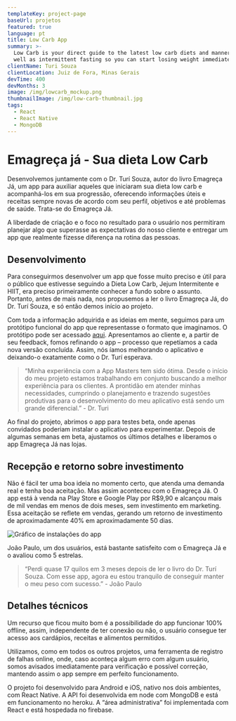 ```yaml
---
templateKey: project-page
baseUrl: projetos
featured: true
language: pt
title: Low Carb App
summary: >-
  Low Carb is your direct guide to the latest low carb diets and manners, as
  well as intermittent fasting so you can start losing weight immediately
clientName: Turi Souza
clientLocation: Juiz de Fora, Minas Gerais
devTime: 400
devMonths: 3
image: /img/lowcarb_mockup.png
thumbnailImage: /img/low-carb-thumbnail.jpg
tags:
  - React
  - React Native
  - MongoDB
---
```

# Emagreça já - Sua dieta Low Carb

Desenvolvemos juntamente com o Dr. Turí Souza, autor do livro Emagreça Já,  um app para auxiliar aqueles que iniciaram sua dieta low carb e acompanhá-los em sua progressão, oferecendo informações úteis e receitas sempre novas de acordo com seu perfil, objetivos e até problemas de saúde. Trata-se do Emagreça Já.

A liberdade de criação e o foco no resultado para o usuário nos permitiram planejar algo que superasse as expectativas do nosso cliente e entregar um app que realmente fizesse diferença na rotina das pessoas.

## Desenvolvimento

Para conseguirmos desenvolver um app que fosse muito preciso e útil para o público que estivesse seguindo a Dieta Low Carb, Jejum Intermitente e HIIT, era preciso primeiramente conhecer a fundo sobre o assunto. Portanto, antes de mais nada, nos propusemos a ler o livro Emagreça Já, do Dr. Turí Souza, e só então demos início ao projeto.

Com toda a informação adquirida e as ideias em mente, seguimos para um protótipo funcional do app que representasse o formato que imaginamos. O protótipo pode ser acessado [aqui](https://www.fluidui.com/editor/live/preview/cF9hM3AzUXN3azhrZWFTaWFRdU5UYVBxN2dWNUpUTDBiNw==). Apresentamos ao cliente e, a partir de seu feedback, fomos refinando o app – processo que repetíamos a cada nova versão concluída. Assim, nós íamos melhorando o aplicativo e deixando-o exatamente como o Dr. Turí esperava.

> “Minha experiência com a App Masters tem sido ótima. Desde o início do meu projeto estamos trabalhando em conjunto buscando a melhor experiência para os clientes. A prontidão em atender minhas necessidades, cumprindo o planejamento e trazendo sugestões produtivas para o desenvolvimento do meu aplicativo está sendo um grande diferencial.” - Dr. Turi

Ao final do projeto, abrimos o app para testes beta, onde apenas convidados poderiam instalar o aplicativo para experimentar. Depois de algumas semanas em beta, ajustamos os últimos detalhes e liberamos o app Emagreça Já nas lojas.

## Recepção e retorno sobre investimento

Não é fácil ter uma boa ideia no momento certo, que atenda uma demanda real e tenha boa aceitação. Mas assim aconteceu com o Emagreça Já. O app está à venda na Play Store e Google Play por R$9,90 e alcançou mais de mil vendas em menos de dois meses, sem investimento em marketing. Essa aceitação se reflete em vendas, gerando um retorno de investimento de aproximadamente 40% em aproximadamente 50 dias.

![Gráfico de instalações do app](/img/instalacoes_lowcarb-1.png "Instalações")

João Paulo, um dos usuários, está bastante satisfeito com o Emagreça Já e o avaliou como 5 estrelas. 

> “Perdi quase 17 quilos em 3 meses depois de ler o livro do Dr. Turí Souza. Com esse app, agora eu estou tranquilo de conseguir manter o meu peso com sucesso.” - João Paulo

## Detalhes técnicos

Um recurso que ficou muito bom é a possibilidade do app funcionar 100% offline, assim, independente de ter conexão ou não, o usuário consegue ter acesso aos cardápios, receitas e alimentos permitidos.

Utilizamos, como em todos os outros projetos, uma ferramenta de registro de falhas online, onde, caso aconteça algum erro com algum usuário, somos avisados imediatamente para verificação e possível correção, mantendo assim o app sempre em perfeito funcionamento.

O projeto foi desenvolvido para Android e iOS, nativo nos dois ambientes, com React Native. A API foi desenvolvida em node com MongoDB e está em funcionamento no heroku. A “área administrativa” foi implementada com React e está hospedada no firebase.
